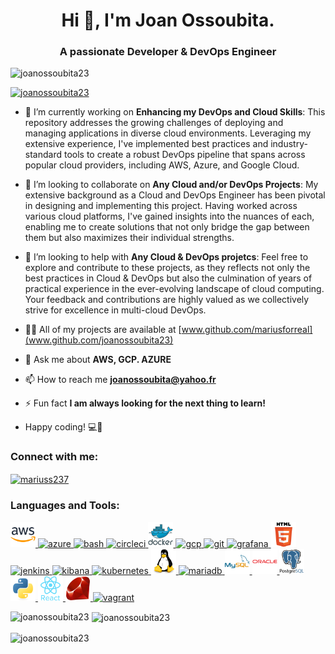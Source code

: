 <h1 align="center">Hi 👋, I'm Joan Ossoubita.</h1>
<h3 align="center">A passionate Developer & DevOps Engineer</h3>

<p align="left"> <img src="https://komarev.com/ghpvc/?username=joanossoubita23&label=Profile%20views&color=0e75b6&style=flat" alt="joanossoubita23" /> </p>

<p align="left"> <a href="https://github.com/ryo-ma/github-profile-trophy"><img src="https://github-profile-trophy.vercel.app/?username=joanossoubita23" alt="joanossoubita23" /></a> </p>

- 🔭 I’m currently working on **Enhancing my DevOps and Cloud Skills**:
  This repository addresses the growing challenges of deploying and managing applications in diverse cloud environments. Leveraging my extensive experience, I've implemented best practices and industry-standard        tools to create a robust DevOps pipeline that spans across popular cloud providers, including AWS, Azure, and Google Cloud.

- 👯 I’m looking to collaborate on **Any Cloud and/or DevOps Projects**:
  My extensive background as a Cloud and DevOps Engineer has been pivotal in designing and implementing this project. Having worked across various cloud platforms, I've gained insights into the nuances of each,         enabling me to create solutions that not only bridge the gap between them but also maximizes their individual strengths.

- 🤝 I’m looking to help with **Any Cloud & DevOps projetcs**:
  Feel free to explore and contribute to these projects, as they reflects not only the best practices in Cloud & DevOps but also the culmination of years of practical experience in the ever-evolving landscape of cloud   computing.   Your feedback and contributions are highly valued as we collectively strive for excellence in multi-cloud DevOps.

- 👨‍💻 All of my projects are available at [www.github.com/mariusforreal](www.github.com/joanossoubita23)

- 💬 Ask me about **AWS, GCP. AZURE**

- 📫 How to reach me **joanossoubita@yahoo.fr**

- ⚡ Fun fact **I am always looking for the next thing to learn!**

- Happy coding! 💻🚀

<h3 align="left">Connect with me:</h3>
<p align="left">
<a href="https://linkedin.com/in/mariuss237" target="blank"><img align="center" src="https://raw.githubusercontent.com/rahuldkjain/github-profile-readme-generator/master/src/images/icons/Social/linked-in-alt.svg" alt="mariuss237" height="30" width="40" /></a>
</p>

<h3 align="left">Languages and Tools:</h3>
<p align="left"> <a href="https://aws.amazon.com" target="_blank" rel="noreferrer"> <img src="https://raw.githubusercontent.com/devicons/devicon/master/icons/amazonwebservices/amazonwebservices-original-wordmark.svg" alt="aws" width="40" height="40"/> </a> <a href="https://azure.microsoft.com/en-in/" target="_blank" rel="noreferrer"> <img src="https://www.vectorlogo.zone/logos/microsoft_azure/microsoft_azure-icon.svg" alt="azure" width="40" height="40"/> </a> <a href="https://www.gnu.org/software/bash/" target="_blank" rel="noreferrer"> <img src="https://www.vectorlogo.zone/logos/gnu_bash/gnu_bash-icon.svg" alt="bash" width="40" height="40"/> </a> <a href="https://circleci.com" target="_blank" rel="noreferrer"> <img src="https://www.vectorlogo.zone/logos/circleci/circleci-icon.svg" alt="circleci" width="40" height="40"/> </a> <a href="https://www.docker.com/" target="_blank" rel="noreferrer"> <img src="https://raw.githubusercontent.com/devicons/devicon/master/icons/docker/docker-original-wordmark.svg" alt="docker" width="40" height="40"/> </a> <a href="https://cloud.google.com" target="_blank" rel="noreferrer"> <img src="https://www.vectorlogo.zone/logos/google_cloud/google_cloud-icon.svg" alt="gcp" width="40" height="40"/> </a> <a href="https://git-scm.com/" target="_blank" rel="noreferrer"> <img src="https://www.vectorlogo.zone/logos/git-scm/git-scm-icon.svg" alt="git" width="40" height="40"/> </a> <a href="https://grafana.com" target="_blank" rel="noreferrer"> <img src="https://www.vectorlogo.zone/logos/grafana/grafana-icon.svg" alt="grafana" width="40" height="40"/> </a> <a href="https://www.w3.org/html/" target="_blank" rel="noreferrer"> <img src="https://raw.githubusercontent.com/devicons/devicon/master/icons/html5/html5-original-wordmark.svg" alt="html5" width="40" height="40"/> </a> <a href="https://www.jenkins.io" target="_blank" rel="noreferrer"> <img src="https://www.vectorlogo.zone/logos/jenkins/jenkins-icon.svg" alt="jenkins" width="40" height="40"/> </a> <a href="https://www.elastic.co/kibana" target="_blank" rel="noreferrer"> <img src="https://www.vectorlogo.zone/logos/elasticco_kibana/elasticco_kibana-icon.svg" alt="kibana" width="40" height="40"/> </a> <a href="https://kubernetes.io" target="_blank" rel="noreferrer"> <img src="https://www.vectorlogo.zone/logos/kubernetes/kubernetes-icon.svg" alt="kubernetes" width="40" height="40"/> </a> <a href="https://www.linux.org/" target="_blank" rel="noreferrer"> <img src="https://raw.githubusercontent.com/devicons/devicon/master/icons/linux/linux-original.svg" alt="linux" width="40" height="40"/> </a> <a href="https://mariadb.org/" target="_blank" rel="noreferrer"> <img src="https://www.vectorlogo.zone/logos/mariadb/mariadb-icon.svg" alt="mariadb" width="40" height="40"/> </a> <a href="https://www.mysql.com/" target="_blank" rel="noreferrer"> <img src="https://raw.githubusercontent.com/devicons/devicon/master/icons/mysql/mysql-original-wordmark.svg" alt="mysql" width="40" height="40"/> </a> <a href="https://www.oracle.com/" target="_blank" rel="noreferrer"> <img src="https://raw.githubusercontent.com/devicons/devicon/master/icons/oracle/oracle-original.svg" alt="oracle" width="40" height="40"/> </a> <a href="https://www.postgresql.org" target="_blank" rel="noreferrer"> <img src="https://raw.githubusercontent.com/devicons/devicon/master/icons/postgresql/postgresql-original-wordmark.svg" alt="postgresql" width="40" height="40"/> </a> <a href="https://www.python.org" target="_blank" rel="noreferrer"> <img src="https://raw.githubusercontent.com/devicons/devicon/master/icons/python/python-original.svg" alt="python" width="40" height="40"/> </a> <a href="https://reactjs.org/" target="_blank" rel="noreferrer"> <img src="https://raw.githubusercontent.com/devicons/devicon/master/icons/react/react-original-wordmark.svg" alt="react" width="40" height="40"/> </a> <a href="https://www.ruby-lang.org/en/" target="_blank" rel="noreferrer"> <img src="https://raw.githubusercontent.com/devicons/devicon/master/icons/ruby/ruby-original.svg" alt="ruby" width="40" height="40"/> </a> <a href="https://www.vagrantup.com/" target="_blank" rel="noreferrer"> <img src="https://www.vectorlogo.zone/logos/vagrantup/vagrantup-icon.svg" alt="vagrant" width="40" height="40"/> </a> </p>

<p><img align="left" src="https://github-readme-stats.vercel.app/api/top-langs?username=joanossoubita23&show_icons=true&locale=en&layout=compact" alt="joanossoubita23" /></p>

<p>&nbsp;<img align="center" src="https://github-readme-stats.vercel.app/api?username=joanossoubita23&show_icons=true&locale=en" alt="joanossoubita23" /></p>

<p><img align="center" src="https://github-readme-streak-stats.herokuapp.com/?user=joanossoubita23&" alt="joanossoubita23" /></p>
